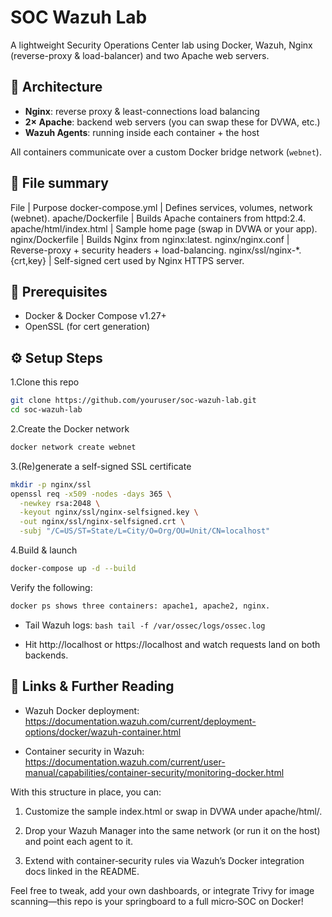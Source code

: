 # SOC Wazuh Lab

A lightweight Security Operations Center lab using Docker, Wazuh, Nginx (reverse-proxy & load-balancer) and two Apache web servers.


## 🚀 Architecture

- **Nginx**: reverse proxy & least-connections load balancing  
- **2× Apache**: backend web servers (you can swap these for DVWA, etc.)  
- **Wazuh Agents**: running inside each container + the host

All containers communicate over a custom Docker bridge network (`webnet`).

## 📂 File summary

File | Purpose
docker-compose.yml | Defines services, volumes, network (webnet).
apache/Dockerfile | Builds Apache containers from httpd:2.4.
apache/html/index.html | Sample home page (swap in DVWA or your app).
nginx/Dockerfile | Builds Nginx from nginx:latest.
nginx/nginx.conf | Reverse-proxy + security headers + load-balancing.
nginx/ssl/nginx-*.{crt,key} | Self-signed cert used by Nginx HTTPS server.

## 🔧 Prerequisites

- Docker & Docker Compose v1.27+  
- OpenSSL (for cert generation)  

## ⚙️ Setup Steps

1.Clone this repo  

```bash
git clone https://github.com/youruser/soc-wazuh-lab.git
cd soc-wazuh-lab
```

2.Create the Docker network

```bash
docker network create webnet
```

3.(Re)generate a self-signed SSL certificate

```bash
mkdir -p nginx/ssl
openssl req -x509 -nodes -days 365 \
  -newkey rsa:2048 \
  -keyout nginx/ssl/nginx-selfsigned.key \
  -out nginx/ssl/nginx-selfsigned.crt \
  -subj "/C=US/ST=State/L=City/O=Org/OU=Unit/CN=localhost"
```

4.Build & launch

```bash
docker-compose up -d --build
```

Verify the following:

```bash
docker ps shows three containers: apache1, apache2, nginx.
```

* Tail Wazuh logs: ```bash tail -f /var/ossec/logs/ossec.log ```

* Hit http://localhost or https://localhost and watch requests land on both backends.

## 🔗 Links & Further Reading

* Wazuh Docker deployment:
https://documentation.wazuh.com/current/deployment-options/docker/wazuh-container.html

* Container security in Wazuh:
https://documentation.wazuh.com/current/user-manual/capabilities/container-security/monitoring-docker.html

With this structure in place, you can:

1. Customize the sample index.html or swap in DVWA under apache/html/.

2. Drop your Wazuh Manager into the same network (or run it on the host) and point each agent to it.

3. Extend with container‐security rules via Wazuh’s Docker integration docs linked in the README.

Feel free to tweak, add your own dashboards, or integrate Trivy for image scanning—this repo is your springboard to a full micro‐SOC on Docker!